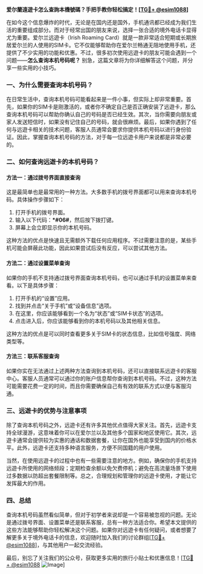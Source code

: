 **爱尔蘭遠遊卡怎么查詢本機號碼？手把手教你轻松搞定！[[TG💪+ @esim1088](https://t.me/s/esim1088)]**

在如今这个信息爆炸的时代，无论是在国内还是国外，手机通讯都已经成为我们生活的重要组成部分。而对于经常出国的朋友来说，选择一张合适的境外电话卡显得尤为重要。爱尔兰远遊卡（Irish Roaming Card）就是一款非常适合短期或长期旅居爱尔兰的人使用的SIM卡。它不仅能够帮助你在爱尔兰畅通无阻地使用手机，还提供了不少实用的功能和优惠。不过，很多初次使用远遊卡的朋友可能会遇到一个问题——**怎么查询本机号码呢？** 别急，这篇文章将为你详细解答这个问题，并分享一些实用的小技巧。

### 一、为什么需要查询本机号码？

在日常生活中，查询本机号码可能看起来是一件小事，但实际上却非常重要。首先，如果你的SIM卡是刚激活的，或者你不确定自己是否正确安装了远遊卡，那么查询本机号码可以帮助你确认自己的号码是否已经生效。其次，当你需要向朋友或家人发送短信时，如果没有记住自己的号码，就会很麻烦。最后，如果你遇到了任何与远遊卡相关的技术问题，客服人员通常会要求你提供本机号码以进行身份验证。因此，掌握查询本机号码的方法，对于每一位远遊卡用户来说都是非常必要的。

### 二、如何查询远遊卡的本机号码？

#### 方法一：通过拨号界面直接查询

这是最简单也是最常用的一种方法。大多数手机的拨号界面都可以用来查询本机号码。具体操作步骤如下：

1. 打开手机的拨号界面。
2. 输入以下代码：**\*#06#**，然后按下拨打键。
3. 屏幕上会立即显示你的本机号码。

这种方法的优点是快速且无需额外下载任何应用程序。不过需要注意的是，某些手机可能会屏蔽此功能，因此如果尝试后没有反应，可以尝试其他方法。

#### 方法二：通过设置菜单查询

如果你的手机不支持通过拨号界面查询本机号码，也可以通过手机的设置菜单来查看。以下是具体步骤：

1. 打开手机的“设置”应用。
2. 找到并点击“关于手机”或“设备信息”选项。
3. 在这里，你应该能够看到一个名为“状态”或“SIM卡状态”的选项。
4. 点击进入后，你应该能够看到你的本机号码以及其他相关信息。

这种方法的优点是可以同时查看更多关于SIM卡的状态信息，比如信号强度、网络类型等。

#### 方法三：联系客服查询

如果你实在无法通过上述两种方法查询到本机号码，还可以直接联系远遊卡的客服中心。客服人员通常可以通过你的账户信息帮你查询到本机号码。不过，这种方法可能需要花费一定的时间，而且你需要确保自己有有效的联系方式以便与客服沟通。

### 三、远遊卡的优势与注意事项

除了查询本机号码之外，远遊卡还有许多其他优点值得大家关注。首先，远遊卡支持全球漫游，这意味着你可以在爱尔兰以及其他多个国家和地区使用它。其次，远遊卡通常会提供较为实惠的通话和数据套餐，让你在国外也能享受到国内的价格水平。此外，远遊卡还支持多种语言服务，方便不同国籍的用户使用。

当然，在使用远遊卡的过程中也有一些需要注意的地方。例如，确保你的手机支持远遊卡所使用的网络频段；定期检查余额以免欠费停机；避免在高流量场景下使用过多数据以防超出套餐限制等。总之，合理规划和管理你的远遊卡使用，才能让它发挥最大的作用。

### 四、总结

查询本机号码虽然看似简单，但对于初学者来说却是一个容易被忽视的问题。无论是通过拨号界面、设置菜单还是联系客服，总有一种方法适合你。希望本文提供的这些方法能够帮助你轻松解决这个问题。如果你对远遊卡有任何疑问，或者想要了解更多关于境外电话卡的信息，欢迎随时加入我们的讨论群组[[TG💪+ @esim1088](https://t.me/s/esim1088)]，与其他用户一起交流经验。

最后，别忘了关注我们的公众号，获取更多实用的旅行小贴士和优惠信息！[[TG💪+ @esim1088](https://t.me/s/esim1088) ![Image](https://i.postimg.cc/4NQfJmqS/Snipaste-2025-05-13-00-14-12.png)]